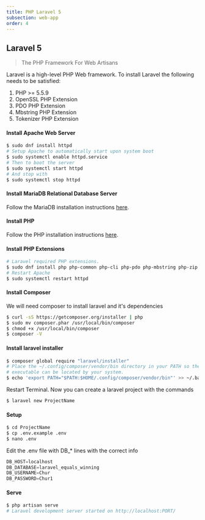 ```yaml
---
title: PHP Laravel 5      
subsection: web-app
order: 4
---
```


## Laravel 5
> The PHP Framework For Web Artisans

Laravel is a high-level PHP Web framework. To install Laravel the following needs to be satisfied:

1. PHP >= 5.5.9
2. OpenSSL PHP Extension
3. PDO PHP Extension
4. Mbstring PHP Extension
5. Tokenizer PHP Extension

#### Install Apache Web Server

```bash
$ sudo dnf install httpd
# Setup Apache to automatically start upon system boot
$ sudo systemctl enable httpd.service
# Then to boot the server
$ sudo systemctl start httpd
# And stop with
$ sudo systemctl stop httpd
```

#### Install MariaDB Relational Database Server
Follow the MariaDB installation instructions [here](/tech/database/mariadb/about.html).

#### Install PHP
Follow the PHP installation instructions [here](/tech/languages/php/php-installation.html).

#### Install PHP Extensions

```bash
# Laravel required PHP extensions.
$ sudo dnf install php php-common php-cli php-pdo php-mbstring php-zip php-xml
# Restart Apache
$ sudo systemctl restart httpd
```

#### Install Composer
We will need composer to install laravel and it's dependencies

```bash
$ curl -sS https://getcomposer.org/installer | php
$ sudo mv composer.phar /usr/local/bin/composer
$ chmod +x /usr/local/bin/composer
$ composer -V
```

#### Install laravel installer

```bash
$ composer global require "laravel/installer"
# Place the ~/.config/composer/vendor/bin directory in your PATH so the laravel 
# executable can be located by your system.
$ echo 'export PATH="$PATH:$HOME/.config/composer/vendor/bin"' >> ~/.bashrc
```

Restart Terminal. Now you can create a laravel project with the commands 

```bash
$ laravel new ProjectName
```

#### Setup

```bash
$ cd ProjectName
$ cp .env.example .env
$ nano .env
```

Edit the .env file with DB_* lines with the correct info

```javascript
DB_HOST=localhost
DB_DATABASE=laravel_equals_winning
DB_USERNAME=Chur
DB_PASSWORD=Chur1
```

#### Serve

```bash
$ php artisan serve
# Laravel development server started on http://localhost:PORT/
```
